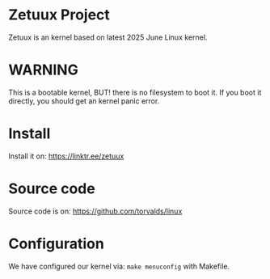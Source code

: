 # Zetuux Project
Zetuux is an kernel based on latest 2025 June Linux kernel.

# WARNING
This is a bootable kernel, BUT! there is no filesystem to boot it. If you boot it directly, you should get an kernel panic error.

# Install
Install it on: https://linktr.ee/zetuux

# Source code
Source code is on: https://github.com/torvalds/linux

# Configuration
We have configured our kernel via: ```make menuconfig``` with Makefile.
